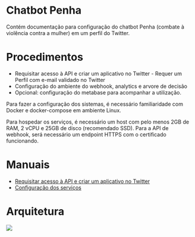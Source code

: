 # Chatbot Penha

Contém documentação para configuração do chatbot Penha (combate à violência contra a mulher) em um perfil do Twitter.

# Procedimentos

- Requisitar acesso à API e criar um aplicativo no Twitter - Requer um Perfil com e-mail validado no Twitter
- Configuração do ambiente do webhook, analytics e arvore de decisão
- Opcional: configuração do metabase para acompanhar a utilização.

Para fazer a configuração dos sistemas, é necessário familiaridade com Docker e docker-compose em ambiente Linux.

Para hospedar os serviços, é necessário um host com pelo menos 2GB de RAM, 2 vCPU e 25GB de disco (recomendado SSD).
Para a API de webhook, será necessário um endpoint HTTPS com o certificado funcionando.


# Manuais

* [Requisitar acesso à API e criar um aplicativo no Twitter](twitter-app.md)
* [Configuração dos serviços](installing-services.md)

# Arquitetura

<img src="https://raw.githubusercontent.com/revistaazmina/chatbot-penha/c0c78bf37a230be5d784b8ce917756a0b15b9861/docs-res/penhas-containers.svg">


